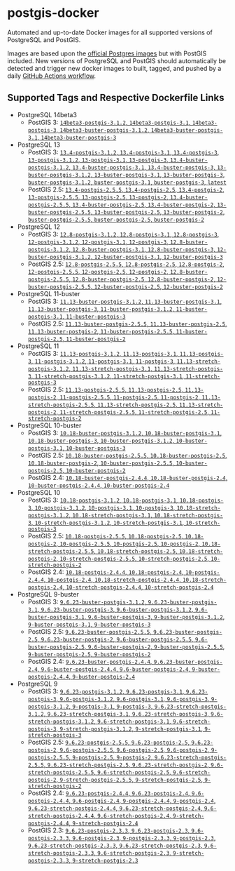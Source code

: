 # postgis-docker

Automated and up-to-date Docker images for all supported versions of PostgreSQL and PostGIS.

Images are based upon the [official Postgres images](https://hub.docker.com/_/postgres) but with PostGIS included. New versions of PostgreSQL and PostGIS should automatically be detected and trigger new docker images to built, tagged, and pushed by a daily [GitHub Actions workflow](https://github.com/GUI/postgis-docker/blob/master/.github/workflows/main.yml).

## Supported Tags and Respective Dockerfile Links

- PostgreSQL 14beta3
  - PostGIS 3: [`14beta3-postgis-3.1.2`, `14beta3-postgis-3.1`, `14beta3-postgis-3`, `14beta3-buster-postgis-3.1.2`, `14beta3-buster-postgis-3.1`, `14beta3-buster-postgis-3`](https://github.com/GUI/postgis-docker/blob/master/14/buster/postgis-3/Dockerfile)
- PostgreSQL 13
  - PostGIS 3: [`13.4-postgis-3.1.2`, `13.4-postgis-3.1`, `13.4-postgis-3`, `13-postgis-3.1.2`, `13-postgis-3.1`, `13-postgis-3`, `13.4-buster-postgis-3.1.2`, `13.4-buster-postgis-3.1`, `13.4-buster-postgis-3`, `13-buster-postgis-3.1.2`, `13-buster-postgis-3.1`, `13-buster-postgis-3`, `buster-postgis-3.1.2`, `buster-postgis-3.1`, `buster-postgis-3`, `latest`](https://github.com/GUI/postgis-docker/blob/master/13/buster/postgis-3/Dockerfile)
  - PostGIS 2.5: [`13.4-postgis-2.5.5`, `13.4-postgis-2.5`, `13.4-postgis-2`, `13-postgis-2.5.5`, `13-postgis-2.5`, `13-postgis-2`, `13.4-buster-postgis-2.5.5`, `13.4-buster-postgis-2.5`, `13.4-buster-postgis-2`, `13-buster-postgis-2.5.5`, `13-buster-postgis-2.5`, `13-buster-postgis-2`, `buster-postgis-2.5.5`, `buster-postgis-2.5`, `buster-postgis-2`](https://github.com/GUI/postgis-docker/blob/master/13/buster/postgis-2.5/Dockerfile)
- PostgreSQL 12
  - PostGIS 3: [`12.8-postgis-3.1.2`, `12.8-postgis-3.1`, `12.8-postgis-3`, `12-postgis-3.1.2`, `12-postgis-3.1`, `12-postgis-3`, `12.8-buster-postgis-3.1.2`, `12.8-buster-postgis-3.1`, `12.8-buster-postgis-3`, `12-buster-postgis-3.1.2`, `12-buster-postgis-3.1`, `12-buster-postgis-3`](https://github.com/GUI/postgis-docker/blob/master/12/buster/postgis-3/Dockerfile)
  - PostGIS 2.5: [`12.8-postgis-2.5.5`, `12.8-postgis-2.5`, `12.8-postgis-2`, `12-postgis-2.5.5`, `12-postgis-2.5`, `12-postgis-2`, `12.8-buster-postgis-2.5.5`, `12.8-buster-postgis-2.5`, `12.8-buster-postgis-2`, `12-buster-postgis-2.5.5`, `12-buster-postgis-2.5`, `12-buster-postgis-2`](https://github.com/GUI/postgis-docker/blob/master/12/buster/postgis-2.5/Dockerfile)
- PostgreSQL 11-buster
  - PostGIS 3: [`11.13-buster-postgis-3.1.2`, `11.13-buster-postgis-3.1`, `11.13-buster-postgis-3`, `11-buster-postgis-3.1.2`, `11-buster-postgis-3.1`, `11-buster-postgis-3`](https://github.com/GUI/postgis-docker/blob/master/11/buster/postgis-3/Dockerfile)
  - PostGIS 2.5: [`11.13-buster-postgis-2.5.5`, `11.13-buster-postgis-2.5`, `11.13-buster-postgis-2`, `11-buster-postgis-2.5.5`, `11-buster-postgis-2.5`, `11-buster-postgis-2`](https://github.com/GUI/postgis-docker/blob/master/11/buster/postgis-2.5/Dockerfile)
- PostgreSQL 11
  - PostGIS 3: [`11.13-postgis-3.1.2`, `11.13-postgis-3.1`, `11.13-postgis-3`, `11-postgis-3.1.2`, `11-postgis-3.1`, `11-postgis-3`, `11.13-stretch-postgis-3.1.2`, `11.13-stretch-postgis-3.1`, `11.13-stretch-postgis-3`, `11-stretch-postgis-3.1.2`, `11-stretch-postgis-3.1`, `11-stretch-postgis-3`](https://github.com/GUI/postgis-docker/blob/master/11/stretch/postgis-3/Dockerfile)
  - PostGIS 2.5: [`11.13-postgis-2.5.5`, `11.13-postgis-2.5`, `11.13-postgis-2`, `11-postgis-2.5.5`, `11-postgis-2.5`, `11-postgis-2`, `11.13-stretch-postgis-2.5.5`, `11.13-stretch-postgis-2.5`, `11.13-stretch-postgis-2`, `11-stretch-postgis-2.5.5`, `11-stretch-postgis-2.5`, `11-stretch-postgis-2`](https://github.com/GUI/postgis-docker/blob/master/11/stretch/postgis-2.5/Dockerfile)
- PostgreSQL 10-buster
  - PostGIS 3: [`10.18-buster-postgis-3.1.2`, `10.18-buster-postgis-3.1`, `10.18-buster-postgis-3`, `10-buster-postgis-3.1.2`, `10-buster-postgis-3.1`, `10-buster-postgis-3`](https://github.com/GUI/postgis-docker/blob/master/10/buster/postgis-3/Dockerfile)
  - PostGIS 2.5: [`10.18-buster-postgis-2.5.5`, `10.18-buster-postgis-2.5`, `10.18-buster-postgis-2`, `10-buster-postgis-2.5.5`, `10-buster-postgis-2.5`, `10-buster-postgis-2`](https://github.com/GUI/postgis-docker/blob/master/10/buster/postgis-2.5/Dockerfile)
  - PostGIS 2.4: [`10.18-buster-postgis-2.4.4`, `10.18-buster-postgis-2.4`, `10-buster-postgis-2.4.4`, `10-buster-postgis-2.4`](https://github.com/GUI/postgis-docker/blob/master/10/buster/postgis-2.4/Dockerfile)
- PostgreSQL 10
  - PostGIS 3: [`10.18-postgis-3.1.2`, `10.18-postgis-3.1`, `10.18-postgis-3`, `10-postgis-3.1.2`, `10-postgis-3.1`, `10-postgis-3`, `10.18-stretch-postgis-3.1.2`, `10.18-stretch-postgis-3.1`, `10.18-stretch-postgis-3`, `10-stretch-postgis-3.1.2`, `10-stretch-postgis-3.1`, `10-stretch-postgis-3`](https://github.com/GUI/postgis-docker/blob/master/10/stretch/postgis-3/Dockerfile)
  - PostGIS 2.5: [`10.18-postgis-2.5.5`, `10.18-postgis-2.5`, `10.18-postgis-2`, `10-postgis-2.5.5`, `10-postgis-2.5`, `10-postgis-2`, `10.18-stretch-postgis-2.5.5`, `10.18-stretch-postgis-2.5`, `10.18-stretch-postgis-2`, `10-stretch-postgis-2.5.5`, `10-stretch-postgis-2.5`, `10-stretch-postgis-2`](https://github.com/GUI/postgis-docker/blob/master/10/stretch/postgis-2.5/Dockerfile)
  - PostGIS 2.4: [`10.18-postgis-2.4.4`, `10.18-postgis-2.4`, `10-postgis-2.4.4`, `10-postgis-2.4`, `10.18-stretch-postgis-2.4.4`, `10.18-stretch-postgis-2.4`, `10-stretch-postgis-2.4.4`, `10-stretch-postgis-2.4`](https://github.com/GUI/postgis-docker/blob/master/10/stretch/postgis-2.4/Dockerfile)
- PostgreSQL 9-buster
  - PostGIS 3: [`9.6.23-buster-postgis-3.1.2`, `9.6.23-buster-postgis-3.1`, `9.6.23-buster-postgis-3`, `9.6-buster-postgis-3.1.2`, `9.6-buster-postgis-3.1`, `9.6-buster-postgis-3`, `9-buster-postgis-3.1.2`, `9-buster-postgis-3.1`, `9-buster-postgis-3`](https://github.com/GUI/postgis-docker/blob/master/9.6/buster/postgis-3/Dockerfile)
  - PostGIS 2.5: [`9.6.23-buster-postgis-2.5.5`, `9.6.23-buster-postgis-2.5`, `9.6.23-buster-postgis-2`, `9.6-buster-postgis-2.5.5`, `9.6-buster-postgis-2.5`, `9.6-buster-postgis-2`, `9-buster-postgis-2.5.5`, `9-buster-postgis-2.5`, `9-buster-postgis-2`](https://github.com/GUI/postgis-docker/blob/master/9.6/buster/postgis-2.5/Dockerfile)
  - PostGIS 2.4: [`9.6.23-buster-postgis-2.4.4`, `9.6.23-buster-postgis-2.4`, `9.6-buster-postgis-2.4.4`, `9.6-buster-postgis-2.4`, `9-buster-postgis-2.4.4`, `9-buster-postgis-2.4`](https://github.com/GUI/postgis-docker/blob/master/9.6/buster/postgis-2.4/Dockerfile)
- PostgreSQL 9
  - PostGIS 3: [`9.6.23-postgis-3.1.2`, `9.6.23-postgis-3.1`, `9.6.23-postgis-3`, `9.6-postgis-3.1.2`, `9.6-postgis-3.1`, `9.6-postgis-3`, `9-postgis-3.1.2`, `9-postgis-3.1`, `9-postgis-3`, `9.6.23-stretch-postgis-3.1.2`, `9.6.23-stretch-postgis-3.1`, `9.6.23-stretch-postgis-3`, `9.6-stretch-postgis-3.1.2`, `9.6-stretch-postgis-3.1`, `9.6-stretch-postgis-3`, `9-stretch-postgis-3.1.2`, `9-stretch-postgis-3.1`, `9-stretch-postgis-3`](https://github.com/GUI/postgis-docker/blob/master/9.6/stretch/postgis-3/Dockerfile)
  - PostGIS 2.5: [`9.6.23-postgis-2.5.5`, `9.6.23-postgis-2.5`, `9.6.23-postgis-2`, `9.6-postgis-2.5.5`, `9.6-postgis-2.5`, `9.6-postgis-2`, `9-postgis-2.5.5`, `9-postgis-2.5`, `9-postgis-2`, `9.6.23-stretch-postgis-2.5.5`, `9.6.23-stretch-postgis-2.5`, `9.6.23-stretch-postgis-2`, `9.6-stretch-postgis-2.5.5`, `9.6-stretch-postgis-2.5`, `9.6-stretch-postgis-2`, `9-stretch-postgis-2.5.5`, `9-stretch-postgis-2.5`, `9-stretch-postgis-2`](https://github.com/GUI/postgis-docker/blob/master/9.6/stretch/postgis-2.5/Dockerfile)
  - PostGIS 2.4: [`9.6.23-postgis-2.4.4`, `9.6.23-postgis-2.4`, `9.6-postgis-2.4.4`, `9.6-postgis-2.4`, `9-postgis-2.4.4`, `9-postgis-2.4`, `9.6.23-stretch-postgis-2.4.4`, `9.6.23-stretch-postgis-2.4`, `9.6-stretch-postgis-2.4.4`, `9.6-stretch-postgis-2.4`, `9-stretch-postgis-2.4.4`, `9-stretch-postgis-2.4`](https://github.com/GUI/postgis-docker/blob/master/9.6/stretch/postgis-2.4/Dockerfile)
  - PostGIS 2.3: [`9.6.23-postgis-2.3.3`, `9.6.23-postgis-2.3`, `9.6-postgis-2.3.3`, `9.6-postgis-2.3`, `9-postgis-2.3.3`, `9-postgis-2.3`, `9.6.23-stretch-postgis-2.3.3`, `9.6.23-stretch-postgis-2.3`, `9.6-stretch-postgis-2.3.3`, `9.6-stretch-postgis-2.3`, `9-stretch-postgis-2.3.3`, `9-stretch-postgis-2.3`](https://github.com/GUI/postgis-docker/blob/master/9.6/stretch/postgis-2.3/Dockerfile)
